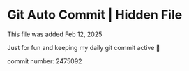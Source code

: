 # Git Auto Commit | Hidden File

This file was added Feb 12, 2025

Just for fun and keeping my daily git commit active 🤪

commit number: 2475092
